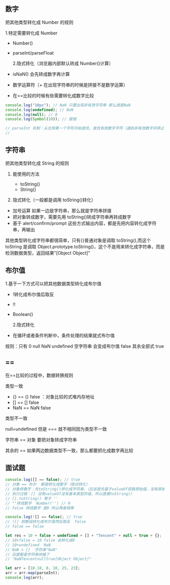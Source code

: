 ## 数字

把其他类型转化成 Number 的规则

1.特定需要转化成 Number

- Number()
- parseInt/parseFloat

  2.隐式转化（浏览器内部默认转成 Number()计算）

- isNaN() 会先转成数字再计算
- 数学运算符（+ 在出现字符串的时候是拼接不是数学运算）
- 在==比较的时候有些需要转化成数字比较

```js
console.log("10px"); // NaN 只要出现非有效字符串 那么就是NaN
console.log(undefined); // NaN
console.log(null); // 0
console.log(Symbol(10)); // 报错
```

```js
// parseInt 机制：从左侧第一个字符开始查找，查找有效数字字符（遇到非有效数字将停止查找，把找到的有效数字字符转化成数字，没有就是NaN,parseFloat只多识别一个小数点）
//
```

## 字符串

把其他类型转化成 String 的规则

1. 能使用的方法

   - toString()
   - String()

2. 隐式转化（一般都是调用 toString()转化）

- 加号运算 如果一边是字符串，那么就是字符串拼接
- 把对象转成数字，需要先用 toString()转成字符串再转成数字
- 基于 alert/confirm/prompt 这些方式输出内容，都是先把内容转化成字符串，再输出

其他类型转化成字符串都很简单，只有{}普通对象是调取 toString(),而这个 toString 是调取 Object.prototype.toString()，这个不是用来转化成字符串，而是检测数据类型，返回结果"[Object Object]"

## 布尔值

1.基于一下方式可以把其他数据类型转化成布尔值

- !转化成布尔值后取反
- !!
- Boolean()

  2.隐式转化

- 在循环或者条件判断中，条件处理的结果就式布尔值

规则：只有 0 null NaN undefined 空字符串 会变成布尔值 false 其余全部式 true

## ==

在==比较的过程中，数据转换规则

类型一致

- {} == {} false ：对象比较的式堆内存地址
- [] == [] false
- NaN == NaN false

类型不一致

null=undefined 但是 === 就不相同因为类型不一致

字符串 == 对象 要把对象转成字符串

其余的 == 如果两边数据类型不一致，那么都要抓化成数字再比较

## 面试题

```js
console.log([] == false); // true
// 对象 == 布尔  都是转化成数字（隐式转化）
// 对象转数字：先toString()转化成字符串，（应该是先基于valueOf获取原始值，没有原始值再去toString）然后再转成数字
// 执行过程：[] 没有valueOf没有基本类型的值，所以直接toString()
// [].toString() 等于 ''
// ""转成数字  Number('') // 0
// false 转成数字 是0 所以两者相等

console.log(![] == false); // true
// ![] 把数组转化成布尔值然后取反  false
// false == false
```

```js
let res = 10 + false + undefined + [] + "Tencent" + null + true + {};
// 10+false = 10 false 会转化成0
// 10+undefined  NaN
// NaN + []  字符串"NaN"
// 后面都是字符串拼接了
// "NaNTencentnulltrue[Object Object]"
```

```js
let arr = [10.18, 0, 10, 25, 23];
arr = arr.map(parseInt);
console.log(arr);
```
